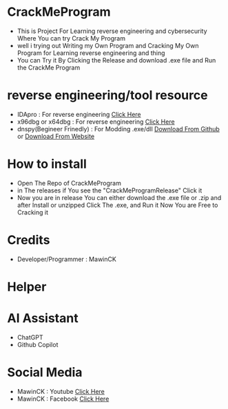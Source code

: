 # CrackMeProgram
- This is Project For Learning reverse engineering and cybersecurity Where You can try Crack My Program
- well i trying out Writing my Own Program and Cracking My Own Program for Learning reverse engineering and thing
- You can Try it By Clicking the Release and download .exe file and Run the CrackMe Program
# reverse engineering/tool resource
- IDApro : For reverse engineering [Click Here](https://hex-rays.com/ida-pro)
- x96dbg or x64dbg : For reverse engineering [Click Here](https://x64dbg.com/)
- dnspy(Begineer Frinedly) : For Modding .exe/dll [Download From Github](https://github.com/dnSpy/dnSpy/releases) or [Download From Website](https://dnspy.org/)
# How to install
- Open The Repo of CrackMeProgram 
- in The releases if You see the "CrackMeProgramRelease" Click it
- Now you are in release You can either download the .exe file or .zip and after Install or unzipped Click The .exe, and Run it Now You are Free to Cracking it
# Credits
- Developer/Programmer : MawinCK
# Helper
# **AI Assistant**
- ChatGPT
- Github Copilot
# Social Media
- MawinCK : Youtube [Click Here](https://www.youtube.com/@Mawmom)
- MawinCK : Facebook [Click Here](https://www.facebook.com/profile.php?id=100092990831010)
